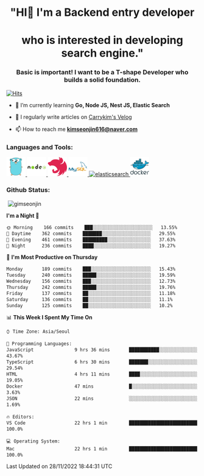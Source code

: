 <h1 align="center">"HI👋 I'm a Backend entry developer </h1>
<h1 align="center"> who is interested in developing search engine."</h1>
<h3 align="center">Basic is important! I want to be a T-shape Developer who builds a solid foundation.</h3>

[![Hits](https://hits.seeyoufarm.com/api/count/incr/badge.svg?url=https%3A%2F%2Fgithub.com%2Fgimseonjin&count_bg=%2318BFE5&title_bg=%23555555&icon=ko-fi.svg&icon_color=%23E7E7E7&title=hits&edge_flat=false)](https://hits.seeyoufarm.com)

- 🌱 I’m currently learning **Go, Node JS, Nest JS, Elastic Search**

- 📝 I regularly write articles on [Carrykim's Velog](https://velog.io/@carrykim)

- 📫 How to reach me **kimseonjin616@naver.com**


<h3 align="left">Languages and Tools:</h3>
<p align="left"> 
<a href="https://golang.org" target="_blank" rel="noreferrer"> <img src="https://raw.githubusercontent.com/devicons/devicon/master/icons/go/go-original.svg" alt="go" width="10%" height="10%"/> </a>
<a href="https://nodejs.org" target="_blank" rel="noreferrer"> <img src="https://raw.githubusercontent.com/devicons/devicon/master/icons/nodejs/nodejs-original-wordmark.svg" alt="nodejs" width="10%" height="10%"/> </a> <a></a>
<a href="https://nestjs.com/" target="_blank" rel="noreferrer"> <img src="https://raw.githubusercontent.com/devicons/devicon/master/icons/nestjs/nestjs-plain.svg" alt="nestjs" width="10%" height="10%"/> </a> 
<a href="https://www.mysql.com/" target="_blank" rel="noreferrer"> <img src="https://raw.githubusercontent.com/devicons/devicon/master/icons/mysql/mysql-original-wordmark.svg" alt="mysql" width="10%" height="10%"/>  </a>
 <a href="https://www.elastic.co" target="_blank" rel="noreferrer"> <img src="https://www.vectorlogo.zone/logos/elastic/elastic-icon.svg" alt="elasticsearch" width="10%" height="10%"/> </a> 
 <a href="https://www.docker.com/" target="_blank" rel="noreferrer"> <img src="https://raw.githubusercontent.com/devicons/devicon/master/icons/docker/docker-original-wordmark.svg" alt="docker" width="10%" height="10%"/> </a>
</p>


<h3 align="left">Github Status:</h3>
<p align="left">
 <p>&nbsp;<img align="center" src="https://github-readme-stats.vercel.app/api?username=gimseonjin&show_icons=true&locale=en" alt="gimseonjin" /></p>
</p>


<!--START_SECTION:waka-->
**I'm a Night 🦉** 

```text
🌞 Morning    166 commits    ███░░░░░░░░░░░░░░░░░░░░░░   13.55% 
🌆 Daytime    362 commits    ███████░░░░░░░░░░░░░░░░░░   29.55% 
🌃 Evening    461 commits    █████████░░░░░░░░░░░░░░░░   37.63% 
🌙 Night      236 commits    ████░░░░░░░░░░░░░░░░░░░░░   19.27%

```
📅 **I'm Most Productive on Thursday** 

```text
Monday       189 commits    ███░░░░░░░░░░░░░░░░░░░░░░   15.43% 
Tuesday      240 commits    █████░░░░░░░░░░░░░░░░░░░░   19.59% 
Wednesday    156 commits    ███░░░░░░░░░░░░░░░░░░░░░░   12.73% 
Thursday     242 commits    █████░░░░░░░░░░░░░░░░░░░░   19.76% 
Friday       137 commits    ██░░░░░░░░░░░░░░░░░░░░░░░   11.18% 
Saturday     136 commits    ██░░░░░░░░░░░░░░░░░░░░░░░   11.1% 
Sunday       125 commits    ██░░░░░░░░░░░░░░░░░░░░░░░   10.2%

```


📊 **This Week I Spent My Time On** 

```text
⌚︎ Time Zone: Asia/Seoul

💬 Programming Languages: 
JavaScript               9 hrs 36 mins       ███████████░░░░░░░░░░░░░░   43.67% 
TypeScript               6 hrs 30 mins       ███████░░░░░░░░░░░░░░░░░░   29.54% 
HTML                     4 hrs 11 mins       ████░░░░░░░░░░░░░░░░░░░░░   19.05% 
Docker                   47 mins             █░░░░░░░░░░░░░░░░░░░░░░░░   3.63% 
JSON                     22 mins             ░░░░░░░░░░░░░░░░░░░░░░░░░   1.69%

🔥 Editors: 
VS Code                  22 hrs 1 min        █████████████████████████   100.0%

💻 Operating System: 
Mac                      22 hrs 1 min        █████████████████████████   100.0%

```


 Last Updated on 28/11/2022 18:44:31 UTC
<!--END_SECTION:waka-->
